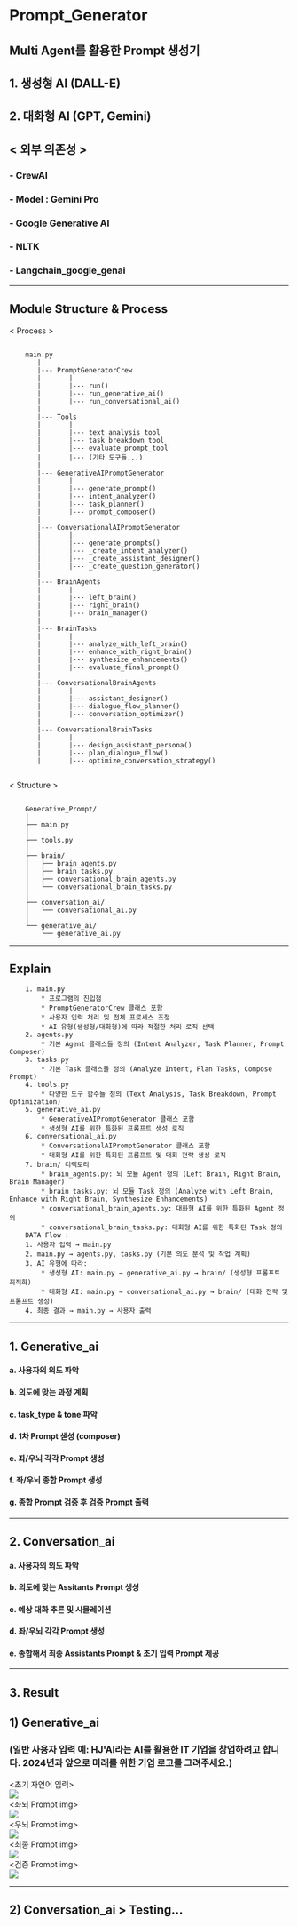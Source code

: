 # Prompt_Generator

## Multi Agent를 활용한 Prompt 생성기  
## 1. 생성형 AI (DALL-E)   
## 2. 대화형 AI (GPT, Gemini)  
## < 외부 의존성 > 
### - CrewAI 
### - Model : Gemini Pro   
### - Google Generative AI  
### - NLTK  
### - Langchain_google_genai  

---

## Module Structure & Process
< Process >
```

    main.py
       |
       |--- PromptGeneratorCrew
       |       |
       |       |--- run()
       |       |--- run_generative_ai()
       |       |--- run_conversational_ai()
       |
       |--- Tools
       |       |
       |       |--- text_analysis_tool
       |       |--- task_breakdown_tool
       |       |--- evaluate_prompt_tool
       |       |--- (기타 도구들...)
       |
       |--- GenerativeAIPromptGenerator
       |       |
       |       |--- generate_prompt()
       |       |--- intent_analyzer()
       |       |--- task_planner()
       |       |--- prompt_composer()
       |
       |--- ConversationalAIPromptGenerator
       |       |
       |       |--- generate_prompts()
       |       |--- _create_intent_analyzer()
       |       |--- _create_assistant_designer()
       |       |--- _create_question_generator()
       |
       |--- BrainAgents
       |       |
       |       |--- left_brain()
       |       |--- right_brain()
       |       |--- brain_manager()
       |
       |--- BrainTasks
       |       |
       |       |--- analyze_with_left_brain()
       |       |--- enhance_with_right_brain()
       |       |--- synthesize_enhancements()
       |       |--- evaluate_final_prompt()
       |
       |--- ConversationalBrainAgents
       |       |
       |       |--- assistant_designer()
       |       |--- dialogue_flow_planner()
       |       |--- conversation_optimizer()
       |
       |--- ConversationalBrainTasks
       |       |
       |       |--- design_assistant_persona()
       |       |--- plan_dialogue_flow()
       |       |--- optimize_conversation_strategy()  
   
```

< Structure >
```

    Generative_Prompt/
    │
    ├── main.py
    │
    ├── tools.py
    │
    ├── brain/
    │   ├── brain_agents.py
    │   ├── brain_tasks.py
    │   ├── conversational_brain_agents.py
    │   └── conversational_brain_tasks.py
    │
    ├── conversation_ai/
    │   └── conversational_ai.py
    │
    └── generative_ai/
        └── generative_ai.py

```

---
## Explain

```
    1. main.py
        * 프로그램의 진입점
        * PromptGeneratorCrew 클래스 포함
        * 사용자 입력 처리 및 전체 프로세스 조정
        * AI 유형(생성형/대화형)에 따라 적절한 처리 로직 선택 
    2. agents.py
        * 기본 Agent 클래스들 정의 (Intent Analyzer, Task Planner, Prompt Composer) 
    3. tasks.py
        * 기본 Task 클래스들 정의 (Analyze Intent, Plan Tasks, Compose Prompt) 
    4. tools.py
        * 다양한 도구 함수들 정의 (Text Analysis, Task Breakdown, Prompt Optimization) 
    5. generative_ai.py
        * GenerativeAIPromptGenerator 클래스 포함
        * 생성형 AI를 위한 특화된 프롬프트 생성 로직 
    6. conversational_ai.py
        * ConversationalAIPromptGenerator 클래스 포함
        * 대화형 AI를 위한 특화된 프롬프트 및 대화 전략 생성 로직 
    7. brain/ 디렉토리
        * brain_agents.py: 뇌 모듈 Agent 정의 (Left Brain, Right Brain, Brain Manager)
        * brain_tasks.py: 뇌 모듈 Task 정의 (Analyze with Left Brain, Enhance with Right Brain, Synthesize Enhancements)
        * conversational_brain_agents.py: 대화형 AI를 위한 특화된 Agent 정의
        * conversational_brain_tasks.py: 대화형 AI를 위한 특화된 Task 정의 
    DATA Flow : 
    1. 사용자 입력 → main.py
    2. main.py → agents.py, tasks.py (기본 의도 분석 및 작업 계획)
    3. AI 유형에 따라:
        * 생성형 AI: main.py → generative_ai.py → brain/ (생성형 프롬프트 최적화)
        * 대화형 AI: main.py → conversational_ai.py → brain/ (대화 전략 및 프롬프트 생성)
    4. 최종 결과 → main.py → 사용자 출력

```

---

## 1. Generative_ai  

####   a. 사용자의 의도 파악  
####   b. 의도에 맞는 과정 계획   
####   c. task_type & tone 파악  
####   d. 1차 Prompt 샏성 (composer)  
####   e. 좌/우뇌 각각 Prompt 생성   
####   f. 좌/우뇌 종합 Prompt 생성   
####   g. 종합 Prompt 검증 후 검증 Prompt 출력  

---

## 2. Conversation_ai  

####   a. 사용자의 의도 파악  
####   b. 의도에 맞는 Assitants Prompt 생성  
####   c. 예상 대화 추론 및 시뮬레이션   
####   d. 좌/우뇌 각각 Prompt 생성    
####   e. 종합해서 최종 Assistants Prompt & 초기 입력 Prompt 제공  

---

## 3. Result  

## 1) Generative_ai   
###      (일반 사용자 입력 예: HJ'AI라는 AI를 활용한 IT 기업을 창업하려고 합니다. 2024년과 앞으로 미래를 위한 기업 로고를 그려주세요.)
<초기 자연어 입력>  
<img align="center" src="./img/자연어.png">  
<좌뇌 Prompt img>  
<img align="center" src="./img/좌뇌.png">  
<우뇌 Prompt img>  
<img align="center" src="./img/우뇌.png">  
<최종 Prompt img>  
<img align="center" src="./img/최종.png">  
<검증 Prompt img>  
<img align="center" src="./img/검증.png">  

--- 

## 2) Conversation_ai > Testing...

